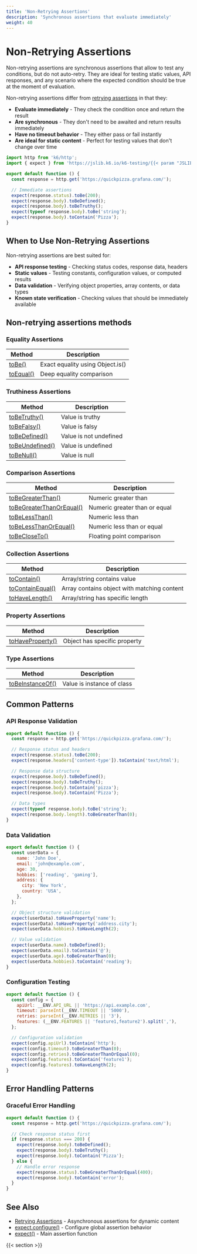 ```yaml
---
title: 'Non-Retrying Assertions'
description: 'Synchronous assertions that evaluate immediately'
weight: 40
---
```


# Non-Retrying Assertions

Non-retrying assertions are synchronous assertions that allow to test any conditions, but do not auto-retry. They are ideal for testing static values, API responses, and any scenario where the expected condition should be true at the moment of evaluation.

Non-retrying assertions differ from [retrying assertions](https://grafana.com/docs/k6/<K6_VERSION>/javascript-api/jslib/k6-testing/retrying-assertions) in that they:

- **Evaluate immediately** - They check the condition once and return the result
- **Are synchronous** - They don't need to be awaited and return results immediately
- **Have no timeout behavior** - They either pass or fail instantly
- **Are ideal for static content** - Perfect for testing values that don't change over time

```javascript
import http from 'k6/http';
import { expect } from 'https://jslib.k6.io/k6-testing/{{< param "JSLIB_TESTING_VERSION" >}}/index.js';

export default function () {
  const response = http.get('https://quickpizza.grafana.com/');

  // Immediate assertions
  expect(response.status).toBe(200);
  expect(response.body).toBeDefined();
  expect(response.body).toBeTruthy();
  expect(typeof response.body).toBe('string');
  expect(response.body).toContain('Pizza');
}
```

## When to Use Non-Retrying Assertions

Non-retrying assertions are best suited for:

- **API response testing** - Checking status codes, response data, headers
- **Static values** - Testing constants, configuration values, or computed results
- **Data validation** - Verifying object properties, array contents, or data types
- **Known state verification** - Checking values that should be immediately available

## Non-retrying assertions methods

### Equality Assertions

| Method                                                                                                                | Description                      |
| --------------------------------------------------------------------------------------------------------------------- | -------------------------------- |
| [toBe()](https://grafana.com/docs/k6/<K6_VERSION>/javascript-api/jslib/k6-testing/non-retrying-assertions/tobe)       | Exact equality using Object.is() |
| [toEqual()](https://grafana.com/docs/k6/<K6_VERSION>/javascript-api/jslib/k6-testing/non-retrying-assertions/toequal) | Deep equality comparison         |

### Truthiness Assertions

| Method                                                                                                                            | Description            |
| --------------------------------------------------------------------------------------------------------------------------------- | ---------------------- |
| [toBeTruthy()](https://grafana.com/docs/k6/<K6_VERSION>/javascript-api/jslib/k6-testing/non-retrying-assertions/tobetruthy)       | Value is truthy        |
| [toBeFalsy()](https://grafana.com/docs/k6/<K6_VERSION>/javascript-api/jslib/k6-testing/non-retrying-assertions/tobefalsy)         | Value is falsy         |
| [toBeDefined()](https://grafana.com/docs/k6/<K6_VERSION>/javascript-api/jslib/k6-testing/non-retrying-assertions/tobedefined)     | Value is not undefined |
| [toBeUndefined()](https://grafana.com/docs/k6/<K6_VERSION>/javascript-api/jslib/k6-testing/non-retrying-assertions/tobeundefined) | Value is undefined     |
| [toBeNull()](https://grafana.com/docs/k6/<K6_VERSION>/javascript-api/jslib/k6-testing/non-retrying-assertions/tobenull)           | Value is null          |

### Comparison Assertions

| Method                                                                                                                                              | Description                   |
| --------------------------------------------------------------------------------------------------------------------------------------------------- | ----------------------------- |
| [toBeGreaterThan()](https://grafana.com/docs/k6/<K6_VERSION>/javascript-api/jslib/k6-testing/non-retrying-assertions/tobegreaterthan)               | Numeric greater than          |
| [toBeGreaterThanOrEqual()](https://grafana.com/docs/k6/<K6_VERSION>/javascript-api/jslib/k6-testing/non-retrying-assertions/tobegreaterthanorequal) | Numeric greater than or equal |
| [toBeLessThan()](https://grafana.com/docs/k6/<K6_VERSION>/javascript-api/jslib/k6-testing/non-retrying-assertions/tobelessthan)                     | Numeric less than             |
| [toBeLessThanOrEqual()](https://grafana.com/docs/k6/<K6_VERSION>/javascript-api/jslib/k6-testing/non-retrying-assertions/tobelessthanorequal)       | Numeric less than or equal    |
| [toBeCloseTo()](https://grafana.com/docs/k6/<K6_VERSION>/javascript-api/jslib/k6-testing/non-retrying-assertions/tobecloseto)                       | Floating point comparison     |

### Collection Assertions

| Method                                                                                                                              | Description                                 |
| ----------------------------------------------------------------------------------------------------------------------------------- | ------------------------------------------- |
| [toContain()](https://grafana.com/docs/k6/<K6_VERSION>/javascript-api/jslib/k6-testing/non-retrying-assertions/tocontain)           | Array/string contains value                 |
| [toContainEqual()](https://grafana.com/docs/k6/<K6_VERSION>/javascript-api/jslib/k6-testing/non-retrying-assertions/tocontainequal) | Array contains object with matching content |
| [toHaveLength()](https://grafana.com/docs/k6/<K6_VERSION>/javascript-api/jslib/k6-testing/non-retrying-assertions/tohavelength)     | Array/string has specific length            |

### Property Assertions

| Method                                                                                                                              | Description                  |
| ----------------------------------------------------------------------------------------------------------------------------------- | ---------------------------- |
| [toHaveProperty()](https://grafana.com/docs/k6/<K6_VERSION>/javascript-api/jslib/k6-testing/non-retrying-assertions/tohaveproperty) | Object has specific property |

### Type Assertions

| Method                                                                                                                              | Description                |
| ----------------------------------------------------------------------------------------------------------------------------------- | -------------------------- |
| [toBeInstanceOf()](https://grafana.com/docs/k6/<K6_VERSION>/javascript-api/jslib/k6-testing/non-retrying-assertions/tobeinstanceof) | Value is instance of class |

## Common Patterns

### API Response Validation

<!-- eslint-skip -->

```javascript
export default function () {
  const response = http.get('https://quickpizza.grafana.com/');

  // Response status and headers
  expect(response.status).toBe(200);
  expect(response.headers['content-type']).toContain('text/html');

  // Response data structure
  expect(response.body).toBeDefined();
  expect(response.body).toBeTruthy();
  expect(response.body).toContain('pizza');
  expect(response.body).toContain('Pizza');

  // Data types
  expect(typeof response.body).toBe('string');
  expect(response.body.length).toBeGreaterThan(0);
}
```

### Data Validation

<!-- eslint-skip -->

```javascript
export default function () {
  const userData = {
    name: 'John Doe',
    email: 'john@example.com',
    age: 30,
    hobbies: ['reading', 'gaming'],
    address: {
      city: 'New York',
      country: 'USA',
    },
  };

  // Object structure validation
  expect(userData).toHaveProperty('name');
  expect(userData).toHaveProperty('address.city');
  expect(userData.hobbies).toHaveLength(2);

  // Value validation
  expect(userData.name).toBeDefined();
  expect(userData.email).toContain('@');
  expect(userData.age).toBeGreaterThan(0);
  expect(userData.hobbies).toContain('reading');
}
```

### Configuration Testing

<!-- eslint-skip -->

```javascript
export default function () {
  const config = {
    apiUrl: __ENV.API_URL || 'https://api.example.com',
    timeout: parseInt(__ENV.TIMEOUT || '5000'),
    retries: parseInt(__ENV.RETRIES || '3'),
    features: (__ENV.FEATURES || 'feature1,feature2').split(','),
  };

  // Configuration validation
  expect(config.apiUrl).toContain('http');
  expect(config.timeout).toBeGreaterThan(0);
  expect(config.retries).toBeGreaterThanOrEqual(0);
  expect(config.features).toContain('feature1');
  expect(config.features).toHaveLength(2);
}
```

## Error Handling Patterns

### Graceful Error Handling

<!-- eslint-skip -->

```javascript
export default function () {
  const response = http.get('https://quickpizza.grafana.com/');

  // Check response status first
  if (response.status === 200) {
    expect(response.body).toBeDefined();
    expect(response.body).toBeTruthy();
    expect(response.body).toContain('Pizza');
  } else {
    // Handle error response
    expect(response.status).toBeGreaterThanOrEqual(400);
    expect(response.body).toContain('error');
  }
}
```

## See Also

- [Retrying Assertions](https://grafana.com/docs/k6/<K6_VERSION>/javascript-api/jslib/k6-testing/retrying-assertions) - Asynchronous assertions for dynamic content
- [expect.configure()](https://grafana.com/docs/k6/<K6_VERSION>/javascript-api/jslib/k6-testing/configure) - Configure global assertion behavior
- [expect()](https://grafana.com/docs/k6/<K6_VERSION>/javascript-api/jslib/k6-testing/expect) - Main assertion function

{{< section >}}
